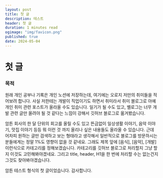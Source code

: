 ```yaml
---
layout: post
title: 첫 글
description: 테스트
header: 첫 글
duration: 1 minutes read
ogimage: "img/favicon.png"
published: true
date: 2024-05-04
---
```


# 첫 글

### 목적
원래 개인 공부나 기록은 개인 노션에 저장하는데, 여기에는 오로지 저만의 취미들을 적어보려 합니다.
사실 저한테는 개발이 직업이기도 하면서 취미라서 취미 블로그로 아예 개인 취미 관련 포스트가 올라올 수도 있습니다.
일기가 될 수도 있고, 벨로그는 너무 개발 관련 글만 올려야 될 것 같다는 느낌이 강해서 깃허브 블로그로 옮겨봤습니다.

암튼 회사의 한 달 단위의 회고를 올릴 수도 있고 뜬금없이 일상생활 이야기, 음악 이야기, 맛집 이야기 등등
뭐 이런 것 까지 올리나 싶은 내용들도 올라올 수 있습니다. 근데 어차피 원하는 글만 검색하고 보는 형태라고 생각해서 
일반적으로 블로그를 방문하시는 분들에게는 정말 1%도 영향이 없을 것 같네요.
그래도 제목 앞에 [음식], [음악], [개발] 이런식으로 카테고리를 정해보겠습니다.
카테고리를 깃허브 블로그로 처리할지 그냥 할지 이것도 고민해봐야겠네요.
그리고 title, header, H1을 한 번에 처리할 수는 없는건지 그것도 찾아봐야겠습니다.

암튼 테스트 형식의 첫 글이었습니다. 감사합니다.